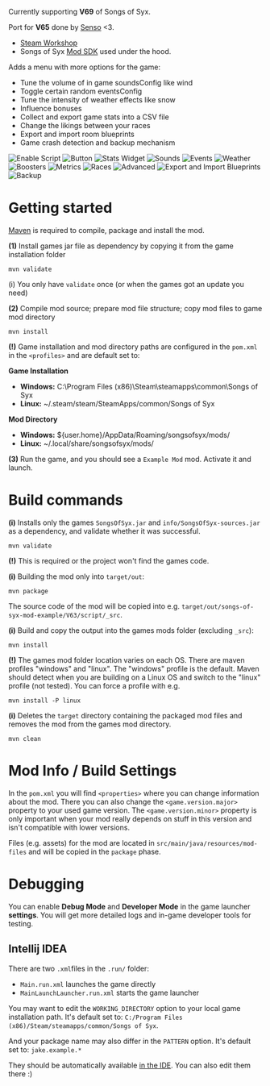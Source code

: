 Currently supporting **V69** of Songs of Syx.

Port for **V65** done by [Senso](https://github.com/SensoHakai) <3.

* [Steam Workshop](https://steamcommunity.com/sharedfiles/filedetails/?id=3044071344)
* Songs of Syx [Mod SDK](mod-sdk/src/main/java/com/github/argon/sos/mod/sdk) used under the hood.

Adds a menu with more options for the game:

* Tune the volume of in game soundsConfig like wind
* Toggle certain random eventsConfig
* Tune the intensity of weather effects like snow
* Influence bonuses
* Collect and export game stats into a CSV file
* Change the likings between your races
* Export and import room blueprints
* Game crash detection and backup mechanism

![Enable Script](mod/doc/img/enable_script.png)
![Button](mod/doc/img/button.png)
![Stats Widget](mod/doc/img/stats_widget.png)
![Sounds](mod/doc/img/sounds.png)
![Events](mod/doc/img/events.png)
![Weather](mod/doc/img/weather.png)
![Boosters](mod/doc/img/boosters.png)
![Metrics](mod/doc/img/metrics.png)
![Races](mod/doc/img/races.png)
![Advanced](mod/doc/img/advanced.png)
![Export and Import Blueprints](mod/doc/img/blueprint_export_import.png)
![Backup](mod/doc/img/backup.png)



# Getting started

[Maven](https://maven.apache.org/) is required to compile, package and install the mod.

**(1)** Install games jar file as dependency by copying it from the game installation folder
```
mvn validate 
```

(i) You only have `validate` once (or when the games got an update you need)

**(2)** Compile mod source; prepare mod file structure; copy mod files to game mod directory
```
mvn install 
```


**(!)** Game installation and mod directory paths are configured in the `pom.xml` in the `<profiles>` and are default set to:

**Game Installation**
* **Windows:** C:\Program Files (x86)\Steam\steamapps\common\Songs of Syx
* **Linux:** ~/.steam/steam/SteamApps/common/Songs of Syx

**Mod Directory**
* **Windows:** ${user.home}/AppData/Roaming/songsofsyx/mods/
* **Linux:** ~/.local/share/songsofsyx/mods/


**(3)** Run the game, and you should see a `Example Mod` mod. Activate it and launch.

# Build commands

**(i)** Installs only the games `SongsOfSyx.jar` and `info/SongsOfSyx-sources.jar` as a dependency, and validate whether it was successful.
```
mvn validate
```

**(!)** This is required or the project won't find the games code.

**(i)** Building the mod only into `target/out`:
```
mvn package
```

The source code of the mod will be copied into e.g. `target/out/songs-of-syx-mod-example/V63/script/_src`.

**(i)** Build and copy the output into the games mods folder (excluding `_src`):
```
mvn install
```

**(!)** The games mod folder location varies on each OS. There are maven profiles "windows" and "linux". The "windows" profile is the default.
Maven should detect when you are building on a Linux OS and switch to the "linux" profile (not tested).
You can force a profile with e.g.

```
mvn install -P linux
```

**(i)** Deletes the `target` directory containing the packaged mod files and removes the mod from the games mod directory.
```
mvn clean
```

# Mod Info / Build Settings

In the `pom.xml` you will find `<properties>` where you can change information about the mod.
There you can also change the `<game.version.major>` property to your used game version. 
The `<game.version.minor>` property is only important when your mod really depends on stuff in this version and isn't compatible with lower versions.

Files (e.g. assets) for the mod are located in `src/main/java/resources/mod-files` and will be copied in the `package` phase.

# Debugging

You can enable **Debug Mode** and **Developer Mode** in the game launcher **settings**. 
You will get more detailed logs and in-game developer tools for testing.

## Intellij IDEA

There are two `.xml`files in the `.run/` folder:

* `Main.run.xml` launches the game directly
* `MainLaunchLauncher.run.xml` starts the game launcher

You may want to edit the `WORKING_DIRECTORY` option to your local game installation path.
It's default set to: `C:/Program Files (x86)/Steam/steamapps/common/Songs of Syx`.

And your package name may also differ in the `PATTERN` option.
It's default set to: `jake.example.*`

They should be automatically available [in the IDE](https://www.jetbrains.com/help/idea/run-debug-configuration.html). 
You can also edit them there :)



